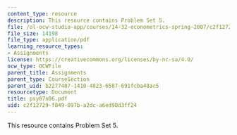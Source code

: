 ```yaml
---
content_type: resource
description: This resource contains Problem Set 5.
file: /ol-ocw-studio-app/courses/14-32-econometrics-spring-2007/c2f12729f849097ba2dca6ed90d3ff24_psy07n06.pdf
file_size: 14198
file_type: application/pdf
learning_resource_types:
- Assignments
license: https://creativecommons.org/licenses/by-nc-sa/4.0/
ocw_type: OCWFile
parent_title: Assignments
parent_type: CourseSection
parent_uid: b2277487-1410-4823-6587-691fcba48ac5
resourcetype: Document
title: psy07n06.pdf
uid: c2f12729-f849-097b-a2dc-a6ed90d3ff24
---
```

This resource contains Problem Set 5.